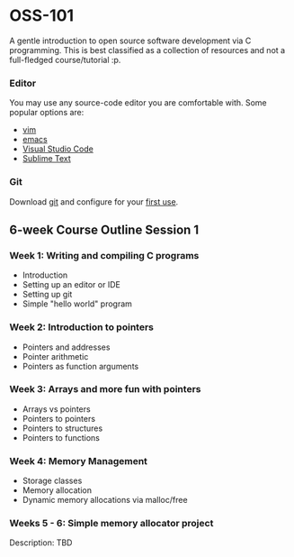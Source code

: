 # OSS-101
A gentle introduction to open source software development via C programming. This is best classified as a collection of resources and not a full-fledged course/tutorial :p.

### Editor
You may use any source-code editor you are comfortable with. Some popular options are:
* [vim](https://www.vim.org)
* [emacs](https://www.gnu.org/software/emacs/)
* [Visual Studio Code](https://code.visualstudio.com)
* [Sublime Text](https://www.sublimetext.com)

### Git
Download [git](https://git-scm.com/downloads) and configure for your [first use](https://git-scm.com/book/en/v2/Getting-Started-First-Time-Git-Setup).

## 6-week Course Outline Session 1
### Week 1: Writing and compiling C programs
* Introduction
* Setting up an editor or IDE
* Setting up git
* Simple "hello world" program

### Week 2: Introduction to pointers
* Pointers and addresses
* Pointer arithmetic
* Pointers as function arguments

### Week 3: Arrays and more fun with pointers
* Arrays vs pointers
* Pointers to pointers
* Pointers to structures
* Pointers to functions

### Week 4: Memory Management
* Storage classes
* Memory allocation
* Dynamic memory allocations via malloc/free

### Weeks 5 - 6: Simple memory allocator project
Description: TBD
